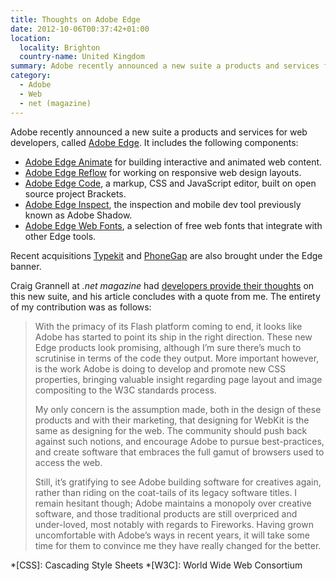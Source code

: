```yaml
---
title: Thoughts on Adobe Edge
date: 2012-10-06T00:37:42+01:00
location:
  locality: Brighton
  country-name: United Kingdom
summary: Adobe recently announced a new suite a products and services for web developers, called Adobe Edge. <cite>.net Magazine</cite> asked me to provide some thoughts.
category:
  - Adobe
  - Web
  - net (magazine)
---
```

Adobe recently announced a new suite a products and services for web developers, called [Adobe Edge][1]. It includes the following components:

* [Adobe Edge Animate][2] for building interactive and animated web content.
* [Adobe Edge Reflow][3] for working on responsive web design layouts.
* [Adobe Edge Code][4], a markup, CSS and JavaScript editor, built on open source project Brackets.
* [Adobe Edge Inspect][5], the inspection and mobile dev tool previously known as Adobe Shadow.
* [Adobe Edge Web Fonts][6], a selection of free web fonts that integrate with other Edge tools.

Recent acquisitions [Typekit][7] and [PhoneGap][8] are also brought under the Edge banner.

Craig Grannell at <cite>.net magazine</cite> had [developers provide their thoughts][9] on this new suite, and his article concludes with a quote from me. The entirety of my contribution was as follows:

> With the primacy of its Flash platform coming to end, it looks like Adobe has started to point its ship in the right direction. These new Edge products look promising, although I’m sure there’s much to scrutinise in terms of the code they output. More important however, is the work Adobe is doing to develop and promote new CSS properties, bringing valuable insight regarding page layout and image compositing to the W3C standards process.
>
> My only concern is the assumption made, both in the design of these products and with their marketing, that designing for WebKit is the same as designing for the web. The community should push back against such notions, and encourage Adobe to pursue best-practices, and create software that embraces the full gamut of browsers used to access the web.
>
> Still, it’s gratifying to see Adobe building software for creatives again, rather than riding on the coat-tails of its legacy software titles. I remain hesitant though; Adobe maintains a monopoly over creative software, and those traditional products are still overpriced and under-loved, most notably with regards to Fireworks. Having grown uncomfortable with Adobe’s ways in recent years, it will take some time for them to convince me they have really changed for the better.

[1]: http://html.adobe.com/edge
[2]: http://html.adobe.com/edge/animate
[3]: http://html.adobe.com/edge/reflow
[4]: http://html.adobe.com/edge/code
[5]: http://html.adobe.com/edge/inspect
[6]: http://html.adobe.com/edge/webfonts
[7]: http://html.adobe.com/edge/typekit
[8]: http://html.adobe.com/edge/phonegap-build
[9]: https://www.creativebloq.com/design/devs-respond-adobe-edge-suite-10126049

*[CSS]: Cascading Style Sheets
*[W3C]: World Wide Web Consortium
